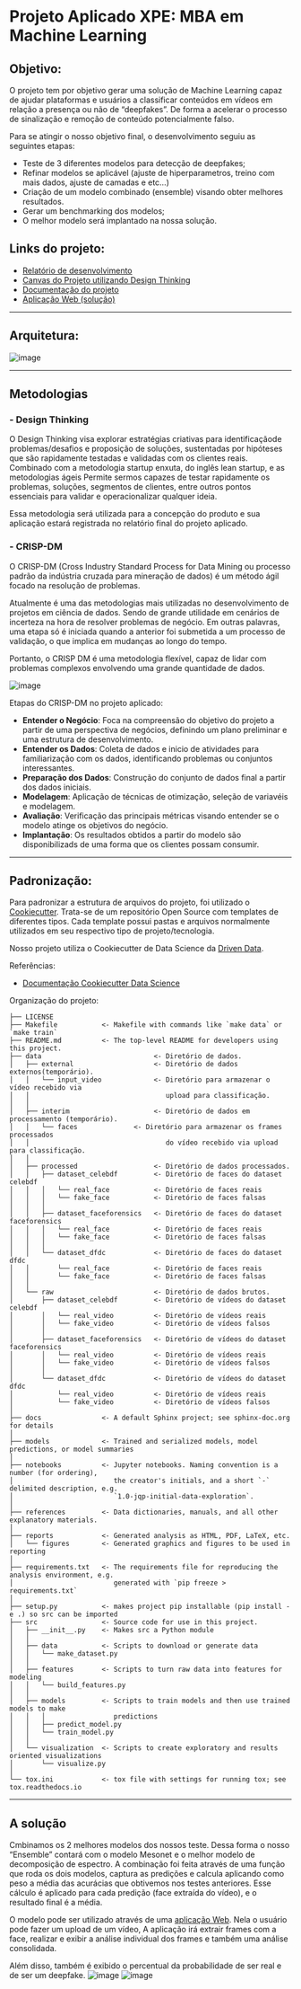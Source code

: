 # Projeto Aplicado XPE: MBA em Machine Learning

## Objetivo:
O projeto tem por objetivo gerar uma solução de Machine Learning capaz de ajudar plataformas e usuários a classificar conteúdos em vídeos em relação a presença ou não de “deepfakes”. De forma a acelerar o processo de sinalização e remoção de conteúdo potencialmente falso.

Para se atingir o nosso objetivo final, o desenvolvimento seguiu as seguintes etapas: 
- Teste de 3 diferentes modelos para detecção de deepfakes;
- Refinar modelos se aplicável (ajuste de hiperparametros, treino com mais dados, ajuste de camadas e etc…)
- Criação de um modelo combinado (ensemble) visando obter melhores resultados.
- Gerar um benchmarking dos modelos;
- O melhor modelo será implantado na nossa solução.

## Links do projeto:
- [Relatório de desenvolvimento](https://docs.google.com/document/d/121q5iUjxGZYf_wPszxAFFLOF-IOd-j_U/edit?usp=sharing&ouid=111703326062511304035&rtpof=true&sd=true)
- [Canvas do Projeto utilizando Design Thinking](https://docs.google.com/presentation/d/1MXR_RvKd_a8XSEN5KG-OVLfeyai6UuFT/edit?usp=sharing&ouid=111703326062511304035&rtpof=true&sd=true)
- [Documentação do projeto](https://diegoabreu.github.io/Proj-Aplicado-XPE-MBA-Machine-Learning)
- [Aplicação Web (solução)](https://proj-xpe-mba-machine-learning-diego-abreu.streamlit.app)

***
## Arquitetura:
![image](./references/images/Arquitetura.png)

*** 
## Metodologias

### - Design Thinking
O Design Thinking visa explorar estratégias criativas para identificaçãode problemas/desafios e proposição de soluções, sustentadas por hipóteses que são rapidamente testadas e validadas com os clientes reais. Combinado com a metodologia startup enxuta, do inglês lean startup, e as metodologias ágeis Permite sermos capazes de testar rapidamente os problemas, soluções,
segmentos de clientes, entre outros pontos essenciais para validar e operacionalizar qualquer ideia.

Essa metodologia será utilizada para a concepção do produto e sua aplicação estará registrada no relatório final do projeto aplicado.

### - CRISP-DM
O CRISP-DM (Cross Industry Standard Process for Data Mining ou processo padrão da indústria cruzada para mineração de dados) é um método ágil focado na resolução de problemas. 

Atualmente é uma das metodologias mais utilizadas no desenvolvimento de projetos em ciência de dados. Sendo de grande utilidade em cenários de incerteza na hora de resolver problemas de negócio. Em outras palavras, uma etapa só é iniciada quando a anterior foi submetida a um processo de validação, o que implica em mudanças ao longo do tempo. 

Portanto, o CRISP DM é uma metodologia flexível, capaz de lidar com problemas complexos envolvendo uma grande quantidade de dados.

![image](./references/images/crisp-dm_diagram.png)

Etapas do CRISP-DM no projeto aplicado:

- **Entender o Negócio**: Foca na compreensão do objetivo do projeto a partir de uma perspectiva de negócios, definindo um plano preliminar e uma estrutura de desenvolvimento.
- **Entender os Dados**: Coleta de dados e inicio de atividades para familiarização com os dados, identificando problemas ou conjuntos interessantes.
- **Preparação dos Dados**: Construção do conjunto de dados final a partir dos dados iniciais. 
- **Modelagem**: Aplicação de técnicas de otimização, seleção de variavéis e modelagem.
- **Avaliação**: Verificação das principais métricas visando entender se o modelo atinge os objetivos do negócio.
- **Implantação**: Os resultados obtidos a partir do modelo são disponibilizads de uma forma que os clientes possam consumir.

***
## Padronização:
Para padronizar a estrutura de arquivos do projeto, foi utilizado o <a href="https://www.cookiecutter.io/" target="_blank">Cookiecutter</a>. Trata-se de um repositório Open Source com templates de diferentes tipos. Cada template possui pastas e arquivos normalmente utilizados em seu respectivo tipo de projeto/tecnologia. 

Nosso projeto utiliza o Cookiecutter de Data Science da <a href="https://www.drivendata.org" target="_blank">Driven Data</a>.

Referências:
- <a href="https://drivendata.github.io/cookiecutter-data-science" target="_blank">Documentação Cookiecutter Data Science</a>

Organização do projeto:



    ├── LICENSE
    ├── Makefile           <- Makefile with commands like `make data` or `make train`
    ├── README.md          <- The top-level README for developers using this project.
    ├── data                            <- Diretório de dados.
    │   ├── external                    <- Diretório de dados externos(temporário).
    │   │   └── input_video             <- Diretório para armazenar o vídeo recebido via 
    │   │                                  upload para classificação.
    │   │   
    │   ├── interim                     <- Diretório de dados em processamento (temporário).
    │   │   └── faces              <- Diretório para armazenar os frames processados 
    │   │                                  do vídeo recebido via upload para classificação.
    │   │
    │   ├── processed                   <- Diretório de dados processados.
    │   │   ├── dataset_celebdf         <- Diretório de faces do dataset celebdf
    │   │   │   └── real_face           <- Diretório de faces reais
    │   │   │   └── fake_face           <- Diretório de faces falsas
    │   │   │
    │   │   ├── dataset_faceforensics   <- Diretório de faces do dataset faceforensics
    │   │   │   └── real_face           <- Diretório de faces reais
    │   │   │   └── fake_face           <- Diretório de faces falsas
    │   │   │
    │   │   └── dataset_dfdc            <- Diretório de faces do dataset dfdc
    │   │       └── real_face           <- Diretório de faces reais
    │   │       └── fake_face           <- Diretório de faces falsas
    │   │   
    │   └── raw                         <- Diretório de dados brutos.
    │       ├── dataset_celebdf         <- Diretório de vídeos do dataset celebdf
    │       │   └── real_video          <- Diretório de vídeos reais
    │       │   └── fake_video          <- Diretório de vídeos falsos
    │       │
    │       ├── dataset_faceforensics   <- Diretório de vídeos do dataset faceforensics
    │       │   └── real_video          <- Diretório de vídeos reais
    │       │   └── fake_video          <- Diretório de vídeos falsos
    │       │
    │       └── dataset_dfdc            <- Diretório de vídeos do dataset dfdc
    │           └── real_video          <- Diretório de vídeos reais
    │           └── fake_video          <- Diretório de vídeos falsos
    │
    ├── docs               <- A default Sphinx project; see sphinx-doc.org for details
    │
    ├── models             <- Trained and serialized models, model predictions, or model summaries
    │
    ├── notebooks          <- Jupyter notebooks. Naming convention is a number (for ordering),
    │                         the creator's initials, and a short `-` delimited description, e.g.
    │                         `1.0-jqp-initial-data-exploration`.
    │
    ├── references         <- Data dictionaries, manuals, and all other explanatory materials.
    │
    ├── reports            <- Generated analysis as HTML, PDF, LaTeX, etc.
    │   └── figures        <- Generated graphics and figures to be used in reporting
    │
    ├── requirements.txt   <- The requirements file for reproducing the analysis environment, e.g.
    │                         generated with `pip freeze > requirements.txt`
    │
    ├── setup.py           <- makes project pip installable (pip install -e .) so src can be imported
    ├── src                <- Source code for use in this project.
    │   ├── __init__.py    <- Makes src a Python module
    │   │
    │   ├── data           <- Scripts to download or generate data
    │   │   └── make_dataset.py
    │   │
    │   ├── features       <- Scripts to turn raw data into features for modeling
    │   │   └── build_features.py
    │   │
    │   ├── models         <- Scripts to train models and then use trained models to make
    │   │   │                 predictions
    │   │   ├── predict_model.py
    │   │   └── train_model.py
    │   │
    │   └── visualization  <- Scripts to create exploratory and results oriented visualizations
    │       └── visualize.py
    │
    └── tox.ini            <- tox file with settings for running tox; see tox.readthedocs.io

***
## A solução

Cmbinamos os 2 melhores modelos dos nossos teste. Dessa forma o nosso “Ensemble” contará com o modelo Mesonet e o melhor modelo de decomposição de espectro. 
A combinação foi feita através de uma função que roda os dois modelos, captura as predições e calcula aplicando como peso a média das acurácias que obtivemos nos testes anteriores.
Esse cálculo é aplicado para cada predição (face extraída do vídeo), e o resultado final é a média.

O modelo pode ser utilizado através de uma [aplicação Web](https://proj-xpe-mba-machine-learning-diego-abreu.streamlit.app). Nela o usuário pode fazer um upload de um vídeo, A aplicação irá extrair frames com a face, realizar e exibir a análise individual dos frames e também uma análise consolidada. 

Além disso, também é exibido o percentual da probabilidade de ser real e de ser um deepfake.
![image](./references/images/gif_ok.gif) 
![image](./references/images/gif_fake.gif)
